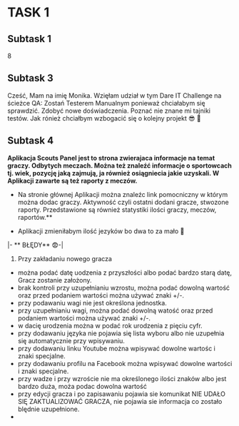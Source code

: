 # TASK 1
Subtask 1
-------------------------
8

Subtask 3
--
Cześć, Mam na imię Monika. Wzięłam udział w tym Dare IT Challenge na ścieżce QA: Zostań Testerem Manualnym ponieważ chciałabym się sprawdzić. Zdobyć nowe doświadczenia. Poznać nie znane mi tajniki testów. Jak rónież chciałbym wzbogacić się o kolejny projekt 😎
🤑

Subtask 4
------
**Aplikacja  Scouts Panel jest to strona zwierajaca informacje na temat graczy. Odbytych meczach. Można też znaleźć informacje o sportowcach tj. wiek, pozycję jaką zajmują, ja również osiągniecia jakie uzyskali. W Aplikacji zawarte są też raporty z meczów.**

* Na stronie głównej Aplikacji można znaleźc link pomocniczny w którym można dodac graczy. Aktywność czyli ostatni dodani gracze, stwozone raporty. Przedstawione są również statystiki ilości graczy, meczów, raportów.**

* Aplikacji zmieniłabym ilość jezyków bo dwa to za mało 🙂

|​- ** BŁĘDY** 😨-​|

1.  Przy zakładaniu nowego gracza 
* można podać datę uodzenia z przyszłości albo podać bardzo starą datę, Gracz zostanie założony.
* brak kontroli przy uzupełnianiu wzrostu, można podać dowolną wartość oraz przed podaniem wartości można używać znaki +/-.
* przy podawaniu wagi nie jest określona jednostka. 
* przy uzupełnianiu wagi, można podać dowolną watość oraz przed podaniem wartości można używać znaki +/-.
* w dacię urodzenia można w podać rok urodzenia z pięciu cyfr.
* przy dodawaniu języka nie pojawia się lista wyboru albo nie uzupełnia się automatycznie przy wpisywaniu.
* przy dodawaniu linku Youtube można wpisywać dowolne wartośc i znaki specjalne.
* przy dodawaniu profilu na Facebook można wpisywać dowolne wartości i znaki specjalne.
* przy wadze i przy wzroście nie ma określonego ilości znaków albo jest bardzo duża, moża podac dowolna wartość
* przy edycji gracza i po zapisawaniu pojawia sie komunikat NIE UDAŁO SIĘ ZAKTUALIZOWAĆ GRACZA, nie pojawia sie informacja co zostało blędnie uzupełnione.
* 
